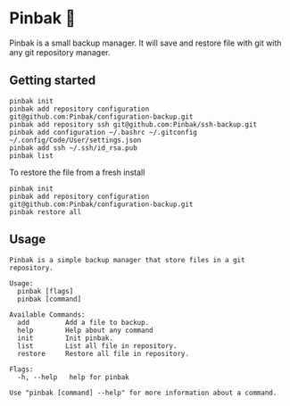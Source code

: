 # Pinbak 🐧

Pinbak is a small backup manager. It will save and restore file with git with any git repository manager.

## Getting started


```
pinbak init
pinbak add repository configuration git@github.com:Pinbak/configuration-backup.git
pinbak add repository ssh git@github.com:Pinbak/ssh-backup.git
pinbak add configuration ~/.bashrc ~/.gitconfig ~/.config/Code/User/settings.json
pinbak add ssh ~/.ssh/id_rsa.pub
pinbak list
```

To restore the file from a fresh install
```
pinbak init
pinbak add repository configuration git@github.com:Pinbak/configuration-backup.git
pinbak restore all
```


## Usage

```raw
Pinbak is a simple backup manager that store files in a git repository.

Usage:
  pinbak [flags]
  pinbak [command]

Available Commands:
  add         Add a file to backup.
  help        Help about any command
  init        Init pinbak.
  list        List all file in repository.
  restore     Restore all file in repository.

Flags:
  -h, --help   help for pinbak

Use "pinbak [command] --help" for more information about a command.
```



